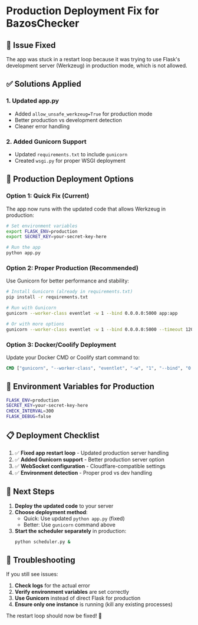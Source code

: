# Production Deployment Fix for BazosChecker

## 🚨 Issue Fixed
The app was stuck in a restart loop because it was trying to use Flask's development server (Werkzeug) in production mode, which is not allowed.

## ✅ Solutions Applied

### 1. Updated app.py
- Added `allow_unsafe_werkzeug=True` for production mode
- Better production vs development detection
- Cleaner error handling

### 2. Added Gunicorn Support
- Updated `requirements.txt` to include `gunicorn`
- Created `wsgi.py` for proper WSGI deployment

## 🚀 Production Deployment Options

### Option 1: Quick Fix (Current)
The app now runs with the updated code that allows Werkzeug in production:
```bash
# Set environment variables
export FLASK_ENV=production
export SECRET_KEY=your-secret-key-here

# Run the app
python app.py
```

### Option 2: Proper Production (Recommended)
Use Gunicorn for better performance and stability:

```bash
# Install Gunicorn (already in requirements.txt)
pip install -r requirements.txt

# Run with Gunicorn
gunicorn --worker-class eventlet -w 1 --bind 0.0.0.0:5000 app:app

# Or with more options
gunicorn --worker-class eventlet -w 1 --bind 0.0.0.0:5000 --timeout 120 --keep-alive 5 app:app
```

### Option 3: Docker/Coolify Deployment
Update your Docker CMD or Coolify start command to:
```dockerfile
CMD ["gunicorn", "--worker-class", "eventlet", "-w", "1", "--bind", "0.0.0.0:5000", "app:app"]
```

## 🔧 Environment Variables for Production

```bash
FLASK_ENV=production
SECRET_KEY=your-secret-key-here
CHECK_INTERVAL=300
FLASK_DEBUG=false
```

## 📋 Deployment Checklist

1. ✅ **Fixed app restart loop** - Updated production server handling
2. ✅ **Added Gunicorn support** - Better production server option
3. ✅ **WebSocket configuration** - Cloudflare-compatible settings
4. ✅ **Environment detection** - Proper prod vs dev handling

## 🎯 Next Steps

1. **Deploy the updated code** to your server
2. **Choose deployment method**:
   - Quick: Use updated `python app.py` (fixed)
   - Better: Use `gunicorn` command above
3. **Start the scheduler separately** in production:
   ```bash
   python scheduler.py &
   ```

## 🐛 Troubleshooting

If you still see issues:

1. **Check logs** for the actual error
2. **Verify environment variables** are set correctly
3. **Use Gunicorn** instead of direct Flask for production
4. **Ensure only one instance** is running (kill any existing processes)

The restart loop should now be fixed! 🎉
